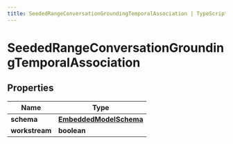 ```yaml
---
title: SeededRangeConversationGroundingTemporalAssociation | TypeScript SDK
---
```



# SeededRangeConversationGroundingTemporalAssociation


## Properties

Name | Type
------------ | -------------
**schema** | [**EmbeddedModelSchema**](EmbeddedModelSchema)
**workstream** | **boolean**


